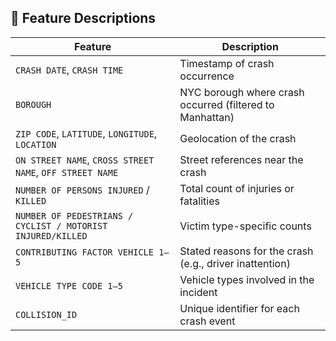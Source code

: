 ## 🧾 Feature Descriptions

| Feature | Description |
|--------|-------------|
| `CRASH DATE`, `CRASH TIME` | Timestamp of crash occurrence |
| `BOROUGH` | NYC borough where crash occurred (filtered to Manhattan) |
| `ZIP CODE`, `LATITUDE`, `LONGITUDE`, `LOCATION` | Geolocation of the crash |
| `ON STREET NAME`, `CROSS STREET NAME`, `OFF STREET NAME` | Street references near the crash |
| `NUMBER OF PERSONS INJURED` / `KILLED` | Total count of injuries or fatalities |
| `NUMBER OF PEDESTRIANS / CYCLIST / MOTORIST INJURED/KILLED` | Victim type-specific counts |
| `CONTRIBUTING FACTOR VEHICLE 1–5` | Stated reasons for the crash (e.g., driver inattention) |
| `VEHICLE TYPE CODE 1–5` | Vehicle types involved in the incident |
| `COLLISION_ID` | Unique identifier for each crash event |
